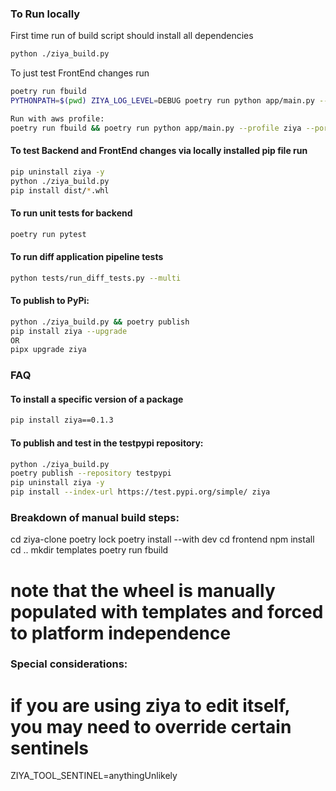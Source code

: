 ### To Run locally
First time run of build script should install all dependencies
```bash
python ./ziya_build.py
```
To just test FrontEnd changes run
```bash
poetry run fbuild
PYTHONPATH=$(pwd) ZIYA_LOG_LEVEL=DEBUG poetry run python app/main.py --port 6868

Run with aws profile: 
poetry run fbuild && poetry run python app/main.py --profile ziya --port 6868
```

#### To test Backend and FrontEnd changes via locally installed pip file run
```bash
pip uninstall ziya -y
python ./ziya_build.py
pip install dist/*.whl
```

#### To run unit tests for backend
```bash
poetry run pytest
```

#### To run diff application pipeline tests
```bash
python tests/run_diff_tests.py --multi
```

#### To publish to PyPi:
```bash
python ./ziya_build.py && poetry publish
pip install ziya --upgrade
OR 
pipx upgrade ziya
```

### FAQ
#### To install a specific version of a package
```bash
pip install ziya==0.1.3
```

#### To publish and test in the testpypi repository:
```bash
python ./ziya_build.py
poetry publish --repository testpypi
pip uninstall ziya -y
pip install --index-url https://test.pypi.org/simple/ ziya
```

### Breakdown of manual build steps:
cd ziya-clone
poetry lock
poetry install --with dev
cd frontend
npm install
cd ..
mkdir templates
poetry run fbuild
# note that the wheel is manually populated with templates and forced to platform independence

### Special considerations:
# if you are using ziya to edit itself, you may need to override certain sentinels
ZIYA_TOOL_SENTINEL=anythingUnlikely  
